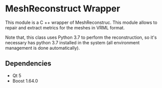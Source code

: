 # MeshReconstruct Wrapper
This module is a C ++ wrapper of  MeshReconstruc. This module allows to repair and extract metrics for the meshes in VRML format.

Note that, this class uses Python 3.7 to perform the reconstruction, so it's necessary has python 3.7 installed in the system (all environment management is done automatically).
## Dependencies
- Qt 5
- Boost 1.64.0

